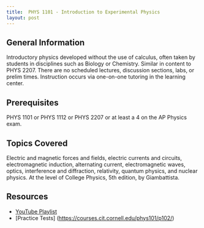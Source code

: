 ```yaml
---
title:  PHYS 1101 - Introduction to Experimental Physics
layout: post
---
```


<link rel="stylesheet" href="/main.css">

## General Information
Introductory physics developed without the use of calculus, often taken by students in disciplines such as Biology or Chemistry. Similar in content to PHYS 2207. There are no scheduled lectures, discussion sections, labs, or prelim times. Instruction occurs via one-on-one tutoring in the learning center. 

## Prerequisites
PHYS 1101 or PHYS 1112 or PHYS 2207 or at least a 4 on the AP Physics exam.

## Topics Covered
Electric and magnetic forces and fields, electric currents and circuits, electromagnetic induction, alternating current, electromagnetic waves, optics, interference and diffraction, relativity, quantum physics, and nuclear physics. At the level of College Physics, 5th edition, by Giambattista.

## Resources
- [YouTube Playlist](https://www.youtube.com/playlist?list=PLzx1UYs2mMLWIpBnc6G1n6WwuCq1Q1Epo)
- [Practice Tests] (https://courses.cit.cornell.edu/phys101/p102/)